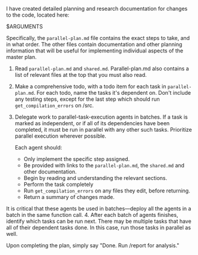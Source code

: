 I have created detailed planning and research documentation for changes to the code, located here:

$ARGUMENTS

Specifically, the `parallel-plan.md` file contains the exact steps to take, and in what order. The other files contain documentation and other planning information that will be useful for implementing individual aspects of the master plan. 

1. Read `parallel-plan.md` and `shared.md`. Parallel-plan.md also contains a list of relevant files at the top that you must also read.
2. Make a comprehensive todo, with a todo item for each task in `parallel-plan.md`. For each todo, name the tasks it's dependent on. Don't include any testing steps, except for the last step which should run `get_compilation_errors` on /src. 
3. Delegate work to parallel-task-execution agents in batches. If a task is marked as independent, or if all of its dependencies have been completed, it must be run in parallel with any other such tasks. Prioritize parallel execution wherever possible.

   Each agent should:
   - Only implement the specific step assigned.
   - Be provided with links to the `parallel-plan.md`, the `shared.md` and other documentation.
   - Begin by reading and understanding the relevant sections.
   - Perform the task completely
   - Run `get_compilation_errors` on any files they edit, before returning.
   - Return a summary of changes made.

It is critical that these agents be used in batches—deploy all the agents in a batch in the same function call.
4. After each batch of agents finishes, identify which tasks can be run next. There may be multiple tasks that have all of their dependent tasks done. In this case, run those tasks in parallel as well.

Upon completing the plan, simply say "Done. Run /report for analysis."
